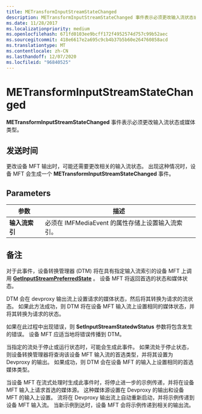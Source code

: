 ```yaml
---
title: METransformInputStreamStateChanged
description: METransformInputStreamStateChanged 事件表示必须更改输入流状态或媒体类型。
ms.date: 11/28/2017
ms.localizationpriority: medium
ms.openlocfilehash: 671fd0103ee9bcff172f4952574d757c99b52aec
ms.sourcegitcommit: 418e6617e2a695c9cb4b37b5b60e264760858acd
ms.translationtype: MT
ms.contentlocale: zh-CN
ms.lasthandoff: 12/07/2020
ms.locfileid: "96840525"
---
```

# <a name="metransforminputstreamstatechanged"></a>METransformInputStreamStateChanged


**METransformInputStreamStateChanged** 事件表示必须更改输入流状态或媒体类型。

## <a name="span-idwhen_sentspanspan-idwhen_sentspanspan-idwhen_sentspanwhen-sent"></a><span id="When_sent"></span><span id="when_sent"></span><span id="WHEN_SENT"></span>发送时间


更改设备 MFT 输出时，可能还需要更改相关的输入流状态。 出现这种情况时，设备 MFT 会生成一个 **METransformInputStreamStateChanged** 事件。

## <a name="span-idparametersspanspan-idparametersspanspan-idparametersspanparameters"></a><span id="Parameters"></span><span id="parameters"></span><span id="PARAMETERS"></span>Parameters


| 参数              | 描述                                                                     |
|------------------------|---------------------------------------------------------------------------------|
| **输入流索引** | 必须在 IMFMediaEvent 的属性存储上设置输入流索引。 |

 

## <a name="remarks"></a>备注


对于此事件，设备转换管理器 (DTM) 将在具有指定输入流索引的设备 MFT 上调用 [**GetInputStreamPreferredState**](/windows/win32/api/mftransform/nf-mftransform-imfdevicetransform-getinputstreampreferredstate) 。 设备 MFT 将返回首选的状态和媒体状态。

DTM 会在 devproxy 输出流上设置请求的媒体状态，然后将其转换为请求的流状态。 如果此方法成功，则 DTM 将在设备 MFT 输入流上设置相同的媒体状态，并将其转换为请求的状态。

如果在此过程中出现错误，则 **SetInputStreamStatedwStatus** 参数将包含发生的错误。 设备 MFT 应适当地将错误传播到 DTM。

当指定的流处于停止或运行状态时，可能会生成此事件。 如果流处于停止状态，则设备转换管理器将查询该设备 MFT 输入流的首选类型，并将其设置为 Devproxy 的输出。 如果成功，则 DTM 会在设备 MFT 的输入上设置相同的首选媒体类型。

当设备 MFT 在流式处理时生成此事件时，将停止进一步的示例传递，并将在设备 MFT 输入上请求首选的媒体源。 这种媒体源设置在 Devproxy 的输出和设备 MFT 的输入上设置。 流将在 Devproxy 输出流上自动重新启动，并将示例传递到设备 MFT 输入流。 当新示例到达时，设备 MFT 会将示例传递到相关的输出流。

 

